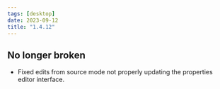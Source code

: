 ```yaml
---
tags: [desktop]
date: 2023-09-12
title: "1.4.12"
---
```


## No longer broken

- Fixed edits from source mode not properly updating the properties editor interface.
